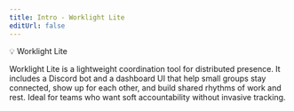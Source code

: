 ```yaml
---
title: Intro - Worklight Lite
editUrl: false
---
```


💡 Worklight Lite

Worklight Lite is a lightweight coordination tool for distributed presence. It includes a Discord bot and a dashboard UI that help small groups stay connected, show up for each other, and build shared rhythms of work and rest. Ideal for teams who want soft accountability without invasive tracking.
